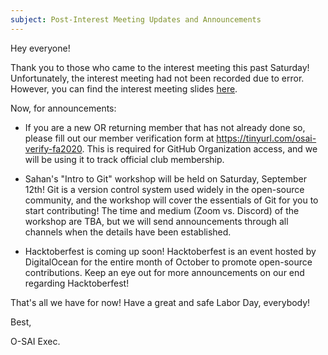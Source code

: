 ```yaml
---
subject: Post-Interest Meeting Updates and Announcements
---
```


Hey everyone!

Thank you to those who came to the interest meeting this past Saturday! Unfortunately, the interest meeting had not been recorded due to error. However, you can find the interest meeting slides [here](https://docs.google.com/presentation/d/1Hcvrjf8mu1OiLcNlM8f_9qbJ6NqKXi4al8f6swbDfCw/edit?usp=sharing).

Now, for announcements:

* If you are a new OR returning member that has not already done so, please fill out our member verification form at <https://tinyurl.com/osai-verify-fa2020>. This is required for GitHub Organization access, and we will be using it to track official club membership.

* Sahan's "Intro to Git" workshop will be held on Saturday, September 12th! Git is a version control system used widely in the open-source community, and the workshop will cover the essentials of Git for you to start contributing! The time and medium (Zoom vs. Discord) of the workshop are TBA, but we will send announcements through all channels when the details have been established.

* Hacktoberfest is coming up soon! Hacktoberfest is an event hosted by DigitalOcean for the entire month of October to promote open-source contributions. Keep an eye out for more announcements on our end regarding Hacktoberfest!

That's all we have for now! Have a great and safe Labor Day, everybody!

Best,

O-SAI Exec.

